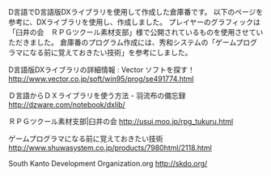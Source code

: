 D言語でD言語版DXライブラリを使用して作成した倉庫番です。
以下のページを参考に、DXライブラリを使用し、作成しました。
プレイヤーのグラフィックは「臼井の会　ＲＰＧツクール素材支部」様で公開されているものを使用させていただきました。
倉庫番のプログラム作成には、秀和システムの「ゲームプログラマになる前に覚えておきたい技術」を参考にしました。

D言語版DXライブラリの詳細情報 : Vector ソフトを探す！
http://www.vector.co.jp/soft/win95/prog/se491774.html

Ｄ言語からＤＸライブラリを使う方法 - 羽流布の備忘録
http://dzware.com/notebook/dxlib/

ＲＰＧツクール素材支部|臼井の会
http://usui.moo.jp/rpg_tukuru.html

ゲームプログラマになる前に覚えておきたい技術
http://www.shuwasystem.co.jp/products/7980html/2118.html

South Kanto Development Organization.org
http://skdo.org/

